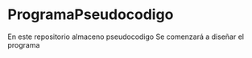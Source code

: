 # ProgramaPseudocodigo
En este repositorio almaceno pseudocodigo
Se comenzará a diseñar el programa
